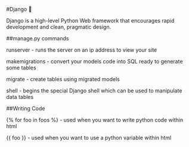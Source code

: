 #Django :snake:

Django is a high-level Python Web framework that encourages rapid development and clean, pragmatic design.

##manage.py commands

runserver - runs the server on an ip address to view your site

makemigrations - convert your models code into SQL ready to generate some tables

migrate - create tables using migrated models

shell - begins the special Django shell which can be used to manipulate data tables

##Writing Code

{% for foo in foos %} - used when you want to write python code within html

{{ foo }} - used when you want to use a python variable within html